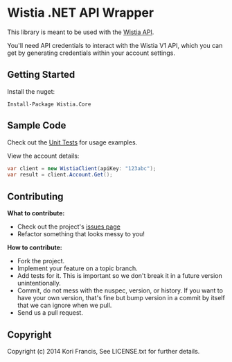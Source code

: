 Wistia .NET API Wrapper
============================

This library is meant to be used with the [Wistia API](http://wistia.com/doc/developers).

You'll need API credentials to interact with the Wistia V1 API, which you can get by generating credentials within your account settings.

Getting Started
---------------

Install the nuget:
    
    Install-Package Wistia.Core

Sample Code
-----------

Check out the [Unit Tests](https://github.com/kfrancis/wistia.net/tree/master/src/Wistia.Core.Tests) for usage examples.

View the account details:

``` c#
var client = new WistiaClient(apiKey: "123abc");
var result = client.Account.Get();
```

Contributing
------------

**What to contribute:**

* Check out the project's [issues page](https://github.com/kfrancis/wistia.net/issues)
* Refactor something that looks messy to you!

**How to contribute:**

* Fork the project.
* Implement your feature on a topic branch.
* Add tests for it.  This is important so we don't break it in a future version unintentionally.
* Commit, do not mess with the nuspec, version, or history.  If you want to have your own version, that's fine but bump version in a commit by itself that we can ignore when we pull.
* Send us a pull request.
 
Copyright
---------

Copyright (c) 2014 Kori Francis, See LICENSE.txt for further details.